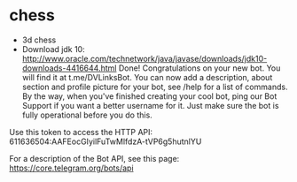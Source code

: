 # chess
* 3d chess
* Download jdk 10:
http://www.oracle.com/technetwork/java/javase/downloads/jdk10-downloads-4416644.html
Done! Congratulations on your new bot. You will find it at t.me/DVLinksBot. You can now add a description, about section and profile picture for your bot, see /help for a list of commands. By the way, when you've finished creating your cool bot, ping our Bot Support if you want a better username for it. Just make sure the bot is fully operational before you do this.

Use this token to access the HTTP API:
611636504:AAFEocGIyilFuTwMlfdzA-tVP6g5hutnlYU

For a description of the Bot API, see this page: https://core.telegram.org/bots/api
